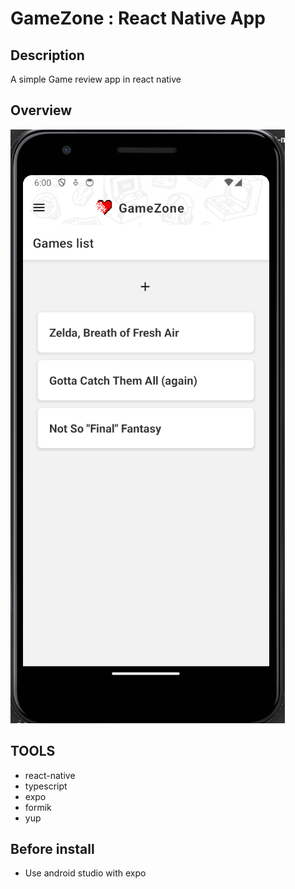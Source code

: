 # GameZone : React Native App

## Description

A simple Game review app in react native

## Overview

![gamezone_screenshot](./assets/screenshot.png)

## TOOLS

- react-native
- typescript
- expo
- formik
- yup

## Before install

- Use android studio with expo
